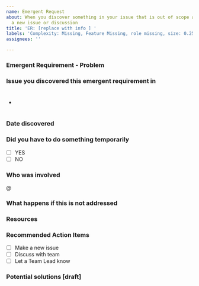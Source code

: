 ```yaml
---
name: Emergent Request
about: When you discover something in your issue that is out of scope and it needs
  a new issue or discussion
title: 'ER: [replace with info ] '
labels: 'Complexity: Missing, Feature Missing, role missing, size: 0.25pt'
assignees: ''

---
```


### Emergent Requirement - Problem


### Issue you discovered this emergent requirement in
- #

### Date discovered 


### Did you have to do something temporarily
- [ ] YES
- [ ] NO

### Who was involved
@

### What happens if this is not addressed


### Resources


### Recommended Action Items
- [ ] Make a new issue
- [ ] Discuss with team
- [ ] Let a Team Lead know

### Potential solutions [draft]
